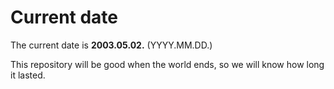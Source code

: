 # Current date

The current date is **2003.05.02.** (YYYY.MM.DD.)

This repository will be good when the world ends, so we will know how long it lasted.